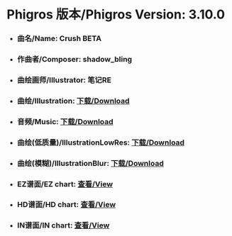 
# Phigros 版本/Phigros Version:  3.10.0

- ### __曲名/Name:  Crush BETA__

- ### __作曲者/Composer:  shadow_bling__

- ### __曲绘画师/Illustrator:  笔记RE__

- ### __曲绘/Illustration:  [下载/Download](https://github.com/Po6647A/PAR/releases/download/3.10.0/906.png)__

- ### __音频/Music:  [下载/Download](https://github.com/Po6647A/PAR/releases/download/3.10.0/1795.ogg)__

- ### __曲绘(低质量)/IllustrationLowRes:  [下载/Download](https://github.com/Po6647A/PAR/releases/download/3.10.0/1398.png)__

- ### __曲绘(模糊)/IllustrationBlur:  [下载/Download](https://github.com/Po6647A/PAR/releases/download/3.10.0/1152.png)__


- ### __EZ谱面/EZ chart:  [查看/View](./EZ.json/index.html)__

- ### __HD谱面/HD chart:  [查看/View](./HD.json/index.html)__

- ### __IN谱面/IN chart:  [查看/View](./IN.json/index.html)__
